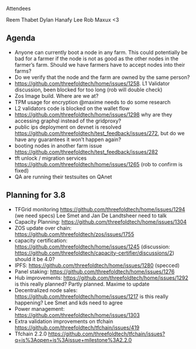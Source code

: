 Attendees 

Reem
Thabet
Dylan
Hanafy
Lee
Rob
Maxux <3


## Agenda
 - Anyone can currently boot a node in any farm. This could potentially be bad for a farmer if the node is not as good as the other nodes in the farmer’s farm.
   Should we have farmers have to accept nodes into their farms?
 - Do we verify that the node and the farm are owned by the same person?
 - https://github.com/threefoldtech/home/issues/1258. L1 Validator discussion, been blocked for too long (rob will double check)
 - Zos Image build. Where are we at?
 - TPM usage for encryption @maxime needs to do some research
 -  L2 validators code is blocked on the wallet flow
 - https://github.com/threefoldtech/home/issues/1298 why are they accessing graphql instead of the gridproxy?
 - public ips deployment on devnet is resolved https://github.com/threefoldtech/test_feedback/issues/272, but do we have any guarantees it won’t happen again?
 - booting nodes in another farm issue https://github.com/threefoldtech/test_feedback/issues/282
 - tft unlock / migration services https://github.com/threefoldtech/home/issues/1265 (rob to confirm is fixed)
 - QA are running their testsuites on QAnet





## Planning for 3.8
 - TFGrid monitoring https://github.com/threefoldtech/home/issues/1294 (we need specs) Lee Smet and Jan De Landtsheer need to talk
 - Capacity Planning: https://github.com/threefoldtech/home/issues/1304
 - ZOS update over chain: https://github.com/threefoldtech/zos/issues/1755
 - capacity certification: https://github.com/threefoldtech/home/issues/1245 (discussion: https://github.com/threefoldtech/capacity-certifier/discussions/2) should it be 4.0?
 - IPFS: https://github.com/threefoldtech/home/issues/1280 (specced)
 - Panel staking: https://github.com/threefoldtech/home/issues/1276
 - Hub improvements: https://github.com/threefoldtech/home/issues/1292 is this really planned? Partly planned. Maxime to update
 - Decentralized node sales: https://github.com/threefoldtech/home/issues/1217 is this really happening? Lee Smet and kds need to agree
 - Power management: https://github.com/threefoldtech/home/issues/1303
 - Extra validation improvements on tfchain https://github.com/threefoldtech/tfchain/issues/419
 - Tfchain 2.2.0 https://github.com/threefoldtech/tfchain/issues?q=is%3Aopen+is%3Aissue+milestone%3A2.2.0

